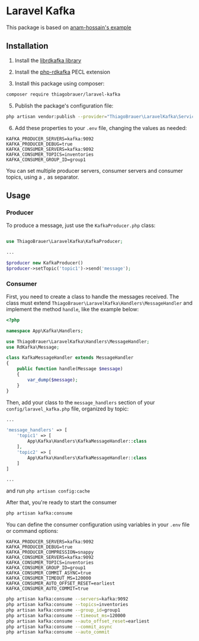 # Laravel Kafka

This package is based on [anam-hossain's example](https://engineering.carsguide.com.au/laravel-pub-sub-messaging-with-apache-kafka-3b27ed1ee5e8)

## Installation

1. Install the [librdkafka library](https://github.com/edenhill/librdkafka)

2. Install the [php-rdkafka](https://github.com/arnaud-lb/php-rdkafka) PECL extension

4. Install this package using composer:

```bash
composer require thiagobrauer/laravel-kafka
```
5. Publish the package's configuration file:

```bash
php artisan vendor:publish --provider="ThiagoBrauer\LaravelKafka\ServiceProvider"
```
6. Add these properties to your `.env` file, changing the values as needed:
```
KAFKA_PRODUCER_SERVERS=kafka:9092
KAFKA_PRODUCER_DEBUG=true
KAFKA_CONSUMER_SERVERS=kafka:9092
KAFKA_CONSUMER_TOPICS=inventories
KAFKA_CONSUMER_GROUP_ID=group1
```

You can set multiple producer servers, consumer servers and consumer topics, using a `,` as separator.

## Usage

### Producer

To produce a message, just use the `KafkaProducer.php` class:

```php

use ThiagoBrauer\LaravelKafka\KafkaProducer;

...

$producer new KafkaProducer()
$producer->setTopic('topic1')->send('message');
```

### Consumer

First, you need to create a class to handle the messages received. The class must extend `ThiagoBrauer\LaravelKafka\Handlers\MessageHandler` and implement the method `handle`, like the example below:

```php
<?php

namespace App\Kafka\Handlers;

use ThiagoBrauer\LaravelKafka\Handlers\MessageHandler;
use RdKafka\Message;

class KafkaMessageHandler extends MessageHandler
{
    public function handle(Message $message)
    {
        var_dump($message);
    }
}

```
Then, add your class to the `message_handlers` section of your `config/laravel_kafka.php` file, organized by topic:

```php
...

'message_handlers' => [
    'topic1' => [
        App\Kafka\Handlers\KafkaMessageHandler::class   
    ],
    'topic2' => [
        App\Kafka\Handlers\KafkaMessageHandler::class   
    ]        
]

...

```
and run `php artisan config:cache`

After that, you're ready to start the consumer
```bash
php artisan kafka:consume
```

You can define the consumer configuration using variables in your `.env` file or command options:

```
KAFKA_PRODUCER_SERVERS=kafka:9092
KAFKA_PRODUCER_DEBUG=true
KAFKA_PRODUCER_COMPRESSION=snappy
KAFKA_CONSUMER_SERVERS=kafka:9092
KAFKA_CONSUMER_TOPICS=inventories
KAFKA_CONSUMER_GROUP_ID=group1
KAFKA_CONSUMER_COMMIT_ASYNC=true
KAFKA_CONSUMER_TIMEOUT_MS=120000
KAFKA_CONSUMER_AUTO_OFFSET_RESET=earliest
KAFKA_CONSUMER_AUTO_COMMIT=true
```

```sh
php artisan kafka:consume --servers=kafka:9092
php artisan kafka:consume --topics=inventories
php artisan kafka:consume --group_id=group1
php artisan kafka:consume --timeout_ms=120000
php artisan kafka:consume --auto_offset_reset=earliest
php artisan kafka:consume --commit_async
php artisan kafka:consume --auto_commit

```

